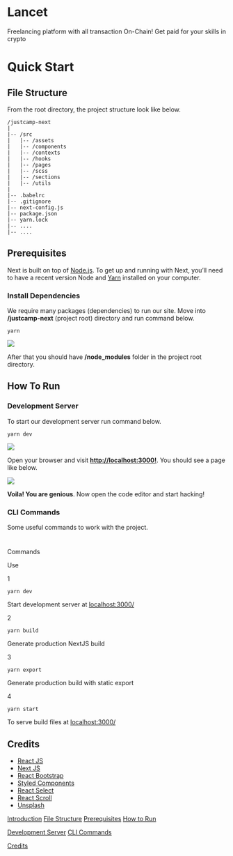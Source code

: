 # Lancet

Freelancing platform with all transaction On-Chain! Get paid for your skills in crypto


Quick Start
===========

File Structure
--------------

From the root directory, the project structure look like below.

    
    /justcamp-next
    |
    |-- /src
    |   |-- /assets
    |   |-- /components
    |   |-- /contexts
    |   |-- /hooks
    |   |-- /pages
    |   |-- /scss
    |   |-- /sections
    |   |-- /utils
    |
    |-- .babelrc
    |-- .gitignore
    |-- next-config.js
    |-- package.json
    |-- yarn.lock
    |-- ....
    |-- ....
    
    

Prerequisites
-------------

Next is built on top of [Node.js](https://nodejs.org/en/). To get up and running with Next, you’ll need to have a recent version Node and [Yarn](https://yarnpkg.com/getting-started/install) installed on your computer.

### Install Dependencies

We require many packages (dependencies) to run our site. Move into **/justcamp-next** (project root) directory and run command below.

`yarn`

![](assets/images/install.png)

After that you should have **/node\_modules** folder in the project root directory.

How To Run
----------

### Development Server

To start our development server run command below.

`yarn dev`

![](assets/images/develop.png)

Open your browser and visit **[http://localhost:3000!](http://localhost:3000)**. You should see a page like below.

![](assets/images/home-page.png)

**Voila! You are genious**. Now open the code editor and start hacking!

### CLI Commands

Some useful commands to work with the project.

#

Commands

Use

1

`yarn dev`

Start development server at [localhost:3000/](http://localhost:3000/)

2

`yarn build`

Generate production NextJS build

3

`yarn export`

Generate production build with static export

4

`yarn start`

To serve build files at [localhost:3000/](http://localhost:3000/)

Credits
-------

*   [React JS](https://reactjs.org/)
*   [Next JS](https://nextjs.org/)
*   [React Bootstrap](https://react-bootstrap.github.io/)
*   [Styled Components](https://www.styled-components.com)
*   [React Select](https://react-select.com/home)
*   [React Scroll](https://github.com/fisshy/react-scroll)
*   [Unsplash](https://unsplash.com/)

[Introduction](#introduction-section) [File Structure](#structure-section) [Prerequisites](#prerequisites-section) [How to Run](#how-to-run-section)

[Development Server](#development-server) [CLI Commands](#commands)

[Credits](#credits-section)
